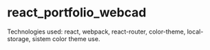 # react_portfolio_webcad

Technologies used: react, webpack, react-router, color-theme, local-storage,
sistem color theme use.
